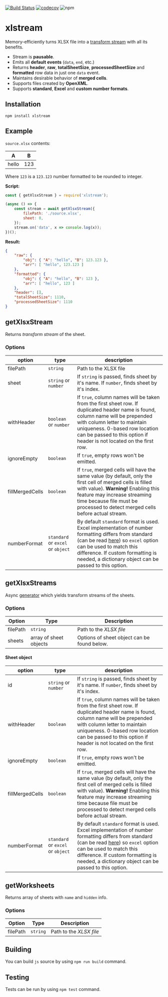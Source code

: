 [![Build Status](https://travis-ci.org/Claviz/xlstream.svg?branch=master)](https://travis-ci.org/Claviz/xlstream)
[![codecov](https://codecov.io/gh/Claviz/xlstream/branch/master/graph/badge.svg)](https://codecov.io/gh/Claviz/xlstream)
![npm](https://img.shields.io/npm/v/xlstream.svg)

# xlstream

Memory-efficiently turns XLSX file into a [transform stream](https://nodejs.org/api/stream.html#stream_duplex_and_transform_streams) with all its benefits.

* Stream is **pausable**.
* Emits all **default events** (`data`, `end`, etc.)
* Returns **header**, **raw**, **totalSheetSize**, **processedSheetSize** and **formatted** row data in just one `data` event.
* Maintains desirable behavior of **merged cells**.
* Supports files created by **OpenXML**.
* Supports **standard**, **Excel** and **custom number formats**. 

## Installation
```
npm install xlstream
```

## Example
`source.xlsx` contents:

| A     | B   |
|-------|-----|
| hello | 123 |

Where `123` is a `123.123` number formatted to be rounded to integer.

**Script:**
```javascript
const { getXlsxStream } = require('xlstream');

(async () => {
    const stream = await getXlsxStream({
        filePath: './source.xlsx',
        sheet: 0,
    });
    stream.on('data', x => console.log(x));
})();
```

**Result:**
```JSON
{ 
    "raw": { 
        "obj": { "A": "hello", "B": 123.123 }, 
        "arr": [ "hello", 123.123 ] 
    },
    "formatted": { 
        "obj": { "A": "hello", "B": 123 }, 
        "arr": [ "hello", 123 ] 
    },
    "header": [],
    "totalSheetSize": 1110,
    "processedSheetSize": 1110
}
```

## getXlsxStream
Returns _transform stream_ of the sheet.

### Options

| option          | type                              | description                                                                                                                                                                                                                                                                                                                                                                       |
|-----------------|-----------------------------------|-----------------------------------------------------------------------------------------------------------------------------------------------------------------------------------------------------------------------------------------------------------------------------------------------------------------------------------------------------------------------------------|
| filePath        | `string`                          | Path to the XLSX file                                                                                                                                                                                                                                                                                                                                                             |
| sheet           | `string` or `number`              | If `string` is passed, finds sheet by it's name. If `number`, finds sheet by it's index.                                                                                                                                                                                                                                                                                          |
| withHeader      | `boolean` or `number`             | If `true`, column names will be taken from the first sheet row. If duplicated header name is found, column name will be prepended with column letter to maintain uniqueness. 0-based row location can be passed to this option if header is not located on the first row.                                                                                                         |
| ignoreEmpty     | `boolean`                         | If `true`, empty rows won't be emitted.                                                                                                                                                                                                                                                                                                                                           |
| fillMergedCells | `boolean`                         | If `true`, merged cells will have the same value (by default, only the first cell of merged cells is filled with value). **Warning!** Enabling this feature may increase streaming time because file must be processed to detect merged cells before actual stream.                                                                                                               |
| numberFormat    | `standard` or `excel` or `object` | By default `standard` format is used. Excel implementation of number formatting differs from standard (can be read [here](https://docs.microsoft.com/en-us/openspecs/office_standards/ms-oi29500/17d11129-219b-4e2c-88db-45844d21e528)) so `excel` option can be used to match this difference. If custom formatting is needed, a dictionary object can be passed to this option. |

## getXlsxStreams
Async [generator](https://developer.mozilla.org/en-US/docs/Web/JavaScript/Reference/Statements/function*) which yields transform streams of the sheets.

### Options

| Option   | Type                   | Description                                 |
|----------|------------------------|---------------------------------------------|
| filePath | `string`               | Path to the _XLSX file_                     |
| sheets   | array of sheet objects | Options of sheet object can be found below. |

#### Sheet object

| option          | type                              | description                                                                                                                                                                                                                                                                                                                                                                       |
|-----------------|-----------------------------------|-----------------------------------------------------------------------------------------------------------------------------------------------------------------------------------------------------------------------------------------------------------------------------------------------------------------------------------------------------------------------------------|
| id              | `string` or `number`              | If `string` is passed, finds sheet by it's name. If `number`, finds sheet by it's index.                                                                                                                                                                                                                                                                                          |
| withHeader      | `boolean`                         | If `true`, column names will be taken from the first sheet row. If duplicated header name is found, column name will be prepended with column letter to maintain uniqueness. 0-based row location can be passed to this option if header is not located on the first row.                                                                                                         |
| ignoreEmpty     | `boolean`                         | If `true`, empty rows won't be emitted.                                                                                                                                                                                                                                                                                                                                           |
| fillMergedCells | `boolean`                         | If `true`, merged cells will have the same value (by default, only the first cell of merged cells is filled with value). **Warning!** Enabling this feature may increase streaming time because file must be processed to detect merged cells before actual stream.                                                                                                               |
| numberFormat    | `standard` or `excel` or `object` | By default `standard` format is used. Excel implementation of number formatting differs from standard (can be read [here](https://docs.microsoft.com/en-us/openspecs/office_standards/ms-oi29500/17d11129-219b-4e2c-88db-45844d21e528)) so `excel` option can be used to match this difference. If custom formatting is needed, a dictionary object can be passed to this option. |

## getWorksheets
Returns array of sheets with `name` and `hidden` info.

### Options

| Option   | Type     | Description             |
|----------|----------|-------------------------|
| filePath | `string` | Path to the _XLSX file_ |

## Building

You can build `js` source by using `npm run build` command.

## Testing

Tests can be run by using `npm test` command.

